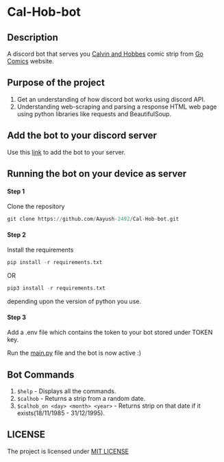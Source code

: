 # Cal-Hob-bot #

## Description ##
A discord bot that serves you [Calvin and Hobbes](https://en.wikipedia.org/wiki/Calvin_and_Hobbes) comic strip from [Go Comics](https://www.gocomics.com/) website.

## Purpose of the project ##
1. Get an understanding of how discord bot works using discord API.
2. Understanding web-scraping and parsing a response HTML web page using python libraries like requests and BeautifulSoup.

## Add the bot to your discord server ##
Use this [link](https://discord.com/api/oauth2/authorize?client_id=863124324100866069&permissions=182336&scope=bot) to add the bot to your server.

## Running the bot on your device as server ##
#### Step 1 ####
Clone the repository
```Python
git clone https://github.com/Aayush-2492/Cal-Hob-bot.git
```

#### Step 2 ####
Install the requirements
```Python
pip install -r requirements.txt
```
OR
```Python
pip3 install -r requirements.txt
```
depending upon the version of python you use.


#### Step 3 ####
Add a .env file which contains the token to your bot stored under TOKEN key.

Run the [main.py](https://github.com/Aayush2492/Cal-Hob-bot/blob/master/main.py) file and the bot is now active :)

## Bot Commands ##
1. `$help` - Displays all the commands.
2. `$calhob` - Returns a strip from a random date.
3. `$calhob_on <day> <month> <year>` <day> <month> <year> - Returns strip on that date if it exists(18/11/1985 - 31/12/1995).

## LICENSE ##
The project is licensed under [MIT LICENSE](https://github.com/Aayush2492/Cal-Hob-bot/blob/master/LICENSE)
